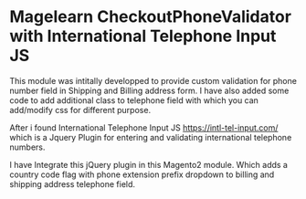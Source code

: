 # Magelearn CheckoutPhoneValidator with International Telephone Input JS
This module was intitally developped to provide custom validation for phone number field in Shipping and Billing address form.
I have also added some code to add additional class to telephone field with which you can add/modify css for different purpose.

After i found International Telephone Input JS https://intl-tel-input.com/ which is a Jquery Plugin for entering and validating international telephone numbers.

I have Integrate this jQuery plugin in this Magento2 module. Which adds a country code flag with phone extension prefix dropdown to billing and shipping address telephone field.
